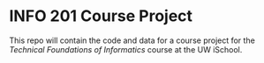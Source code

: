 # INFO 201 Course Project

This repo will contain the code and data for a course project 
for the _Technical Foundations of Informatics_ course at the UW iSchool.